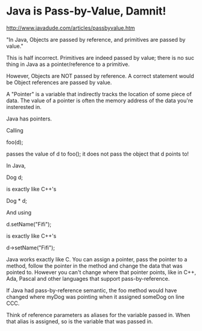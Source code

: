 # Java is Pass-by-Value, Damnit!

http://www.javadude.com/articles/passbyvalue.htm

"In Java, Objects are passed by reference, and primitives are passed by value."

This is half incorrect. Primitives are indeed passed by value; there is no suc thing in Java as a pointer/reference to a primitive.

However, Objects are NOT passed by reference. A correct statement would be Object references are passed by value.

A "Pointer" is a variable that indirectly tracks the location of some piece of data. The value of a pointer is often the memory address of the data you're insterested in.

Java has pointers.

Calling 

foo(d);

passes the value of d to foo(); it does not pass the object that d points to!

In Java, 

Dog d;

is exactly like C++'s

Dog * d;

And using

d.setName("Fifi");

is exactly like C++'s

d->setName("Fifi");

Java works exactly like C. You can assign a pointer, pass the pointer to a method, follow the pointer in the method and change the data that was pointed to. However you can't change where that pointer points, like in C++, Ada, Pascal and other languages that support pass-by-reference.

If Java had pass-by-reference semantic, the foo method would have changed where myDog was pointing when it assigned someDog on line CCC.

Think of reference parameters as aliases for the variable passed in. When that alias is assigned, so is the variable that was passed in.
